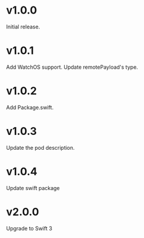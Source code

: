 # v1.0.0
Initial release.

# v1.0.1
Add WatchOS support. Update remotePayload's type.

# v1.0.2
Add Package.swift.

# v1.0.3
Update the pod description.

# v1.0.4
Update swift package

# v2.0.0
Upgrade to Swift 3
